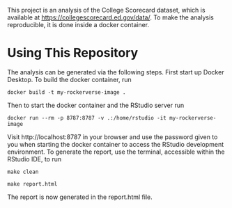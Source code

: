 This project is an analysis of the College Scorecard dataset, which is available at https://collegescorecard.ed.gov/data/. To make the analysis reproducible, it is done inside a docker container.

Using This Repository
=====================
The analysis can be generated via the following steps. First start up Docker Desktop. 
To build the docker container, run
```
docker build -t my-rockerverse-image .
```
Then to start the docker container and the RStudio server run
```
docker run --rm -p 8787:8787 -v .:/home/rstudio -it my-rockerverse-image
```
Visit http://localhost:8787 in your browser and use the password given to you when starting the docker container to access the RStudio development environment.  To generate the report, use the terminal, accessible within the RStudio IDE, to run
```
make clean
```
```
make report.html
```
The report is now generated in the report.html file.